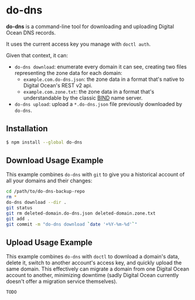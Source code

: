 # do-dns

**do-dns** is a command-line tool for downloading and uploading Digital Ocean DNS records.

It uses the current access key you manage with `doctl auth`.

Given that context, it can:

- `do-dns download`: enumerate every domain it can see, creating two files representing the zone data for each domain:
  - `example.com.do-dns.json`: the zone data in a format that's native to Digital Ocean's REST v2 api.
  - `example.com.zone.txt`: the zone data in a format that's understandable by the classic [BIND](https://www.isc.org/bind/) name server.
- `do-dns upload`: upload a `*.do-dns.json` file previously downloaded by `do-dns`.

## Installation

```sh
$ npm install --global do-dns
```

## Download Usage Example

This example combines `do-dns` with `git` to give you a historical account of all your domains and their changes:

```sh
cd /path/to/do-dns-backup-repo
rm *
do-dns download --dir .
git status
git rm deleted-domain.do-dns.json deleted-domain.zone.txt
git add .
git commit -m "do-dns download `date '+%Y-%m-%d'`"
```

## Upload Usage Example

This example combines `do-dns` with `doctl` to download a domain's data, delete it, switch to another account's access key, and quickly upload the same domain. This effectively can migrate a domain from one Digital Ocean account to another, minimizing downtime (sadly Digital Ocean currently doesn't offer a migration service themselves).

```sh
TODO
```
